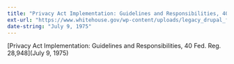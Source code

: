 ```yaml
---
title: "Privacy Act Implementation: Guidelines and Responsibilities, 40 Fed. Reg. 28,948"
ext-url: "https://www.whitehouse.gov/wp-content/uploads/legacy_drupal_files/omb/assets/OMB/inforeg/implementation_guidelines.pdf"
date-string: "July 9, 1975"
---
```

[Privacy Act Implementation: Guidelines and Responsibilities, 40 Fed. Reg. 28,948](July 9, 1975)

